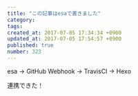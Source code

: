 ```yaml
---
title: "この記事はesaで書きました"
category: 
tags: 
created_at: 2017-07-05 17:34:34 +0900
updated_at: 2017-07-05 17:54:57 +0900
published: true
number: 323
---
```


esa  → GitHub Webhook → TravisCI → Hexo

連携できた！

